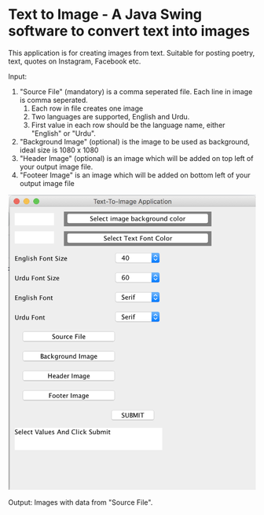 # Text to Image - A Java Swing software to convert text into images

This application is for creating images from text. Suitable for posting poetry, text, quotes on Instagram, Facebook etc.

Input:
1. "Source File" (mandatory) is a comma seperated file. Each line in image is comma seperated.
    1. Each row in file creates one image
    1. Two languages are supported, English and Urdu.
    1. First value in each row should be the language name, either "English" or "Urdu".
1. "Background Image" (optional) is the image to be used as background, ideal size is 1080 x 1080
1. "Header Image" (optional) is an image which will be added on top left of your output image file.
1. "Footeer Image" is an image which will be added on bottom left of your output image file

![Application Preview](/media/AppSnapshot.png)

Output:
Images with data from "Source File".
